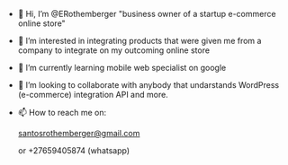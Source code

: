 - 👋 Hi, I’m @ERothemberger "business owner of a startup e-commerce online store"
- 👀 I’m interested in integrating products that were given me from a company to integrate on my outcoming online store
- 🌱 I’m currently learning mobile web specialist on google
- 💞️ I’m looking to collaborate with anybody that undarstands WordPress (e-commerce) integration API and more. 
- 📫 How to reach me on:

     santosrothemberger@gmail.com
    
     or +27659405874 (whatsapp)

<!---
ERothemberger/ERothemberger is a ✨ special ✨ repository because its `README.md` (this file) appears on your GitHub profile.
You can click the Preview link to take a look at your changes.
--->
